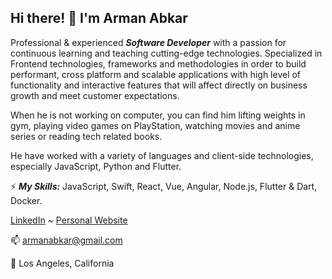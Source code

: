 ## Hi there! 👋 I'm Arman Abkar
 
Professional & experienced ***Software Developer*** with a passion for continuous learning and teaching cutting-edge technologies. Specialized in Frontend technologies, frameworks and methodologies in order to build performant, cross platform and scalable applications with high level of functionality and interactive features that will affect directly on business growth and meet customer expectations.

When he is not working on computer, you can find him lifting weights in gym, playing video games on PlayStation, watching movies and anime series or reading tech related books.

He have worked with a variety of languages and client-side technologies, especially JavaScript, Python and Flutter.

⚡ ***My Skills:***
JavaScript, Swift, React, Vue, Angular, Node.js, Flutter & Dart, Docker.

[LinkedIn](https://www.linkedin.com/in/armanabkar/) ~ [Personal Website](https://armanabkar.ir/)

📫 armanabkar@gmail.com

🌴 Los Angeles, California
